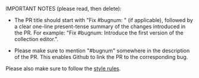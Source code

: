 IMPORTANT NOTES (please read, then delete):

* The PR title should start with "Fix #bugnum: " (if applicable), followed by a clear one-line present-tense summary of the changes introduced in the PR. For example: "Fix #bugnum: Introduce the first version of the collection editor.".

* Please make sure to mention "#bugnum" somewhere in the description of the PR. This enables Github to link the PR to the corresponding bug.

Please also make sure to follow the [style rules](https://github.com/Cloud-CV/EvalAI/blob/master/CONTRIBUTING.md#style-rules).
